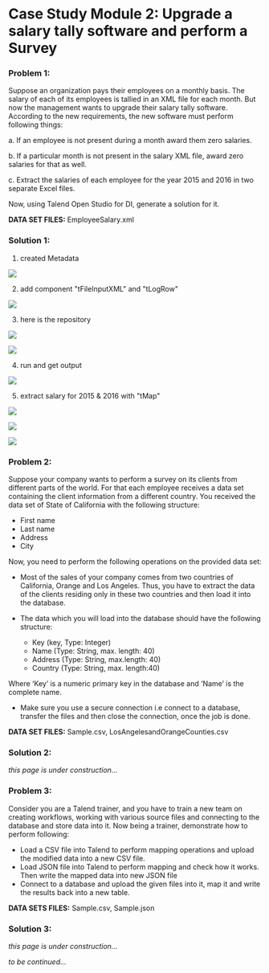 # Case Study Module 2: Upgrade a salary tally software and perform a Survey

### Problem 1:

Suppose an organization pays their employees on a monthly basis. The salary of each of its employees is tallied in an XML file for each month. But now the management wants to upgrade their salary tally software. According to the new requirements, the new software must perform following things:

a. If an employee is not present during a month award them zero salaries.

b. If a particular month is not present in the salary XML file, award zero salaries for that as well.

c. Extract the salaries of each employee for the year 2015 and 2016 in two separate Excel files.

Now, using Talend Open Studio for DI, generate a solution for it.

**DATA SET FILES:** EmployeeSalary.xml

### Solution 1:

1. created Metadata

  ![](screenshots/CS_01.png)

2. add component "tFileInputXML" and "tLogRow"

  ![](screenshots/CS_02.png)

3. here is the repository

  ![](screenshots/CS_03.png)

  ![](screenshots/CS_04.png)

4. run and get output

  ![](screenshots/CS_05.png)

5. extract salary for 2015 & 2016 with "tMap"

  ![](screenshots/CS_08.png)

  ![](screenshots/CS_06.png)

  ![](screenshots/CS_07.png)

### Problem 2:

Suppose your company wants to perform a survey on its clients from different parts of the world. For that each employee receives a data set containing the client information from a different country. You received the data set of State of California with the following structure:
- First name
- Last name
- Address
- City

Now, you need to perform the following operations on the provided data set:
- Most of the sales of your company comes from two countries of California, Orange and Los Angeles. Thus, you have to extract the data of the clients residing only in these two countries and then load it into the database.
- The data which you will load into the database should have the following structure:

  - Key (key, Type: Integer)
  - Name (Type: String, max. length: 40)
  - Address (Type: String, max.length: 40) 
  - Country (Type: String, max. length:40)

Where ‘Key’ is a numeric primary key in the database and ‘Name’ is the complete name.

- Make sure you use a secure connection i.e connect to a database, transfer the files and then close the connection, once the job is done.

**DATA SET FILES:** Sample.csv, LosAngelesandOrangeCounties.csv

### Solution 2:

_this page is under construction..._

### Problem 3:
Consider you are a Talend trainer, and you have to train a new team on creating workflows, working with various source files and connecting to the database and store data into it. Now being a trainer, demonstrate how to perform following:

- Load a CSV file into Talend to perform mapping operations and upload the modified data into a new CSV file.
- Load JSON file into Talend to perform mapping and check how it works. Then write the mapped data into new JSON file
- Connect to a database and upload the given files into it, map it and write the results back into a new table.

**DATA SETS FILES:** Sample.csv, Sample.json

### Solution 3:

_this page is under construction..._

_to be continued..._ 

